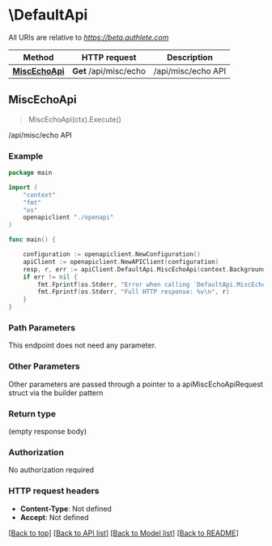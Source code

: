 # \DefaultApi

All URIs are relative to *https://beta.authlete.com*

Method | HTTP request | Description
------------- | ------------- | -------------
[**MiscEchoApi**](DefaultApi.md#MiscEchoApi) | **Get** /api/misc/echo | /api/misc/echo API



## MiscEchoApi

> MiscEchoApi(ctx).Execute()

/api/misc/echo API



### Example

```go
package main

import (
    "context"
    "fmt"
    "os"
    openapiclient "./openapi"
)

func main() {

    configuration := openapiclient.NewConfiguration()
    apiClient := openapiclient.NewAPIClient(configuration)
    resp, r, err := apiClient.DefaultApi.MiscEchoApi(context.Background()).Execute()
    if err != nil {
        fmt.Fprintf(os.Stderr, "Error when calling `DefaultApi.MiscEchoApi``: %v\n", err)
        fmt.Fprintf(os.Stderr, "Full HTTP response: %v\n", r)
    }
}
```

### Path Parameters

This endpoint does not need any parameter.

### Other Parameters

Other parameters are passed through a pointer to a apiMiscEchoApiRequest struct via the builder pattern


### Return type

 (empty response body)

### Authorization

No authorization required

### HTTP request headers

- **Content-Type**: Not defined
- **Accept**: Not defined

[[Back to top]](#) [[Back to API list]](../README.md#documentation-for-api-endpoints)
[[Back to Model list]](../README.md#documentation-for-models)
[[Back to README]](../README.md)

